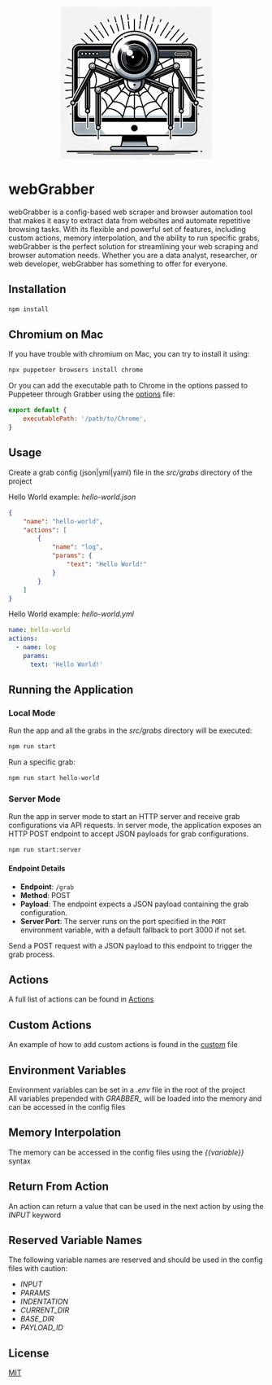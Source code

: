 <p align="center">
  <img src="assets/images/webGrabber.png" alt="webGrabber" width="300" height="300">
</p>


# webGrabber

webGrabber is a config-based web scraper and browser automation tool that makes it easy to extract data from websites and automate repetitive browsing tasks. With its flexible and powerful set of features, including custom actions, memory interpolation, and the ability to run specific grabs, webGrabber is the perfect solution for streamlining your web scraping and browser automation needs. Whether you are a data analyst, researcher, or web developer, webGrabber has something to offer for everyone.

## Installation

```bash
npm install
```

## Chromium on Mac

If you have trouble with chromium on Mac, you can try to install it using:

```bash
npx puppeteer browsers install chrome
```

Or you can add the executable path to Chrome in the options passed to Puppeteer through Grabber using the [options](src/config/options.js) file:

```js
export default {
	executablePath: '/path/to/Chrome',
}
```

## Usage

Create a grab config (json|yml|yaml) file in the _src/grabs_ directory of the project

Hello World example: _hello-world.json_

```json
{
	"name": "hello-world",
	"actions": [
		{
			"name": "log",
			"params": {
				"text": "Hello World!"
			}
		}
	]
}
```

Hello World example: _hello-world.yml_

```yml
name: hello-world
actions:
  - name: log
    params:
      text: 'Hello World!'
```

## Running the Application

### Local Mode

Run the app and all the grabs in the _src/grabs_ directory will be executed:

```bash
npm run start
```

Run a specific grab:

```bash
npm run start hello-world
```

### Server Mode

Run the app in server mode to start an HTTP server and receive grab configurations via API requests.
In server mode, the application exposes an HTTP POST endpoint to accept JSON payloads for grab configurations.

```bash
npm run start:server
```

#### Endpoint Details

- **Endpoint**: `/grab`
- **Method**: POST
- **Payload**: The endpoint expects a JSON payload containing the grab configuration.
- **Server Port**: The server runs on the port specified in the `PORT` environment variable, with a default fallback to port 3000 if not set.

Send a POST request with a JSON payload to this endpoint to trigger the grab process.

## Actions

A full list of actions can be found in [Actions](src/classes/actions/README.md)

## Custom Actions

An example of how to add custom actions is found in the [custom](src/config/custom.js) file

## Environment Variables

Environment variables can be set in a _.env_ file in the root of the project<br>
All variables prepended with _GRABBER\__ will be loaded into the memory and can be accessed in the config files

## Memory Interpolation

The memory can be accessed in the config files using the _{{variable}}_ syntax

## Return From Action

An action can return a value that can be used in the next action by using the _INPUT_ keyword

## Reserved Variable Names

The following variable names are reserved and should be used in the config files with caution:

- _INPUT_
- _PARAMS_
- _INDENTATION_
- _CURRENT_DIR_
- _BASE_DIR_
- _PAYLOAD_ID_

## License

[MIT](https://choosealicense.com/licenses/mit/)
